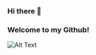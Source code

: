 ### Hi there 👋

### Welcome to my Github!

![Alt Text](https://64.media.tumblr.com/895e31f04ed862e26d85815adb2b0db4/tumblr_nhki6xnxtG1r6j7rho1_640.gifv)

